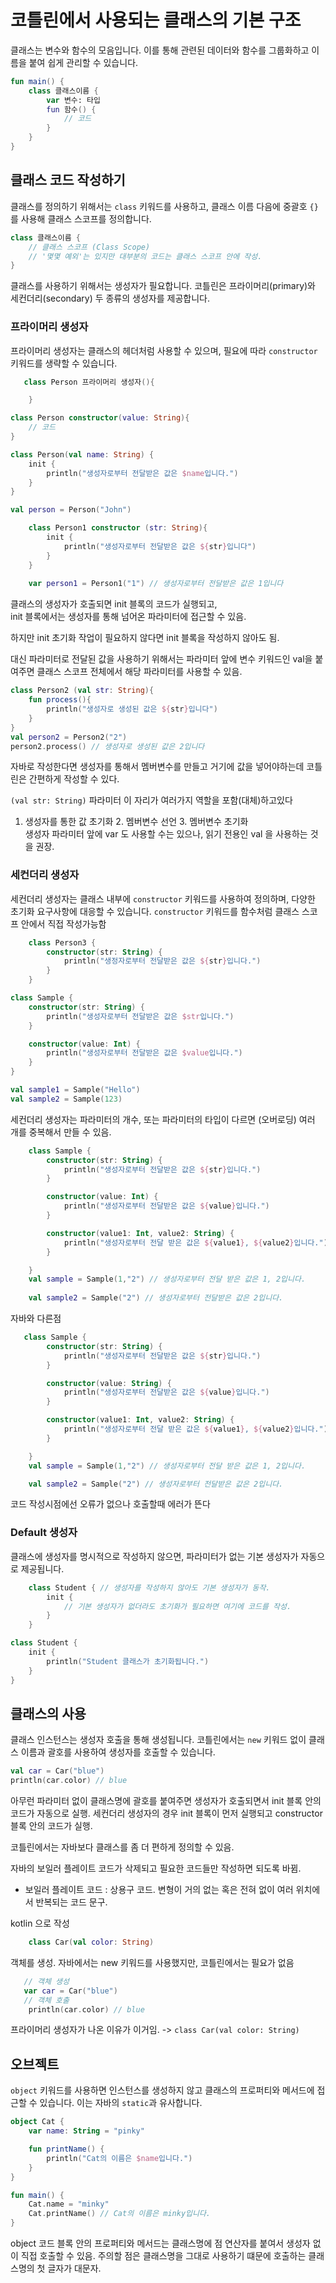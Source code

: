 # 코틀린에서 사용되는 클래스의 기본 구조

클래스는 변수와 함수의 모음입니다. 이를 통해 관련된 데이터와 함수를 그룹화하고 이름을 붙여 쉽게 관리할 수 있습니다.

```kotlin
fun main() {
    class 클래스이름 {
        var 변수: 타입
        fun 함수() {
            // 코드
        }
    }
}
```

## 클래스 코드 작성하기

클래스를 정의하기 위해서는 `class` 키워드를 사용하고, 클래스 이름 다음에 중괄호 `{}`를 사용해 클래스 스코프를 정의합니다.

```kotlin
class 클래스이름 {
    // 클래스 스코프 (Class Scope)
    // '몇몇 예외'는 있지만 대부분의 코드는 클래스 스코프 안에 작성.
}
```

클래스를 사용하기 위해서는 생성자가 필요합니다. 코틀린은 프라이머리(primary)와 세컨더리(secondary) 두 종류의 생성자를 제공합니다.

### 프라이머리 생성자

프라이머리 생성자는 클래스의 헤더처럼 사용할 수 있으며, 필요에 따라 `constructor` 키워드를 생략할 수 있습니다.

```kotlin
   class Person 프라이머리 생성자(){

    }
```

```kotlin
class Person constructor(value: String){
    // 코드
}
```

```kotlin
class Person(val name: String) {
    init {
        println("생성자로부터 전달받은 값은 $name입니다.")
    }
}

val person = Person("John")
```

```kotlin
    class Person1 constructor (str: String){
        init {
            println("생성자로부터 전달받은 값은 ${str}입니다")
        }
    }
    
    var person1 = Person1("1") // 생성자로부터 전달받은 값은 1입니다
```

클래스의 생성자가 호출되면 init 블록의 코드가 실행되고,<br>
init 블록에서는 생성자를 통해 넘어온 파라미터에 접근할 수 있음.

하지만 init 초기화 작업이 필요하지 않다면 init 블록을 작성하지 않아도 됨.

대신 파라미터로 전달된 값을 사용하기 위해서는 파라미터 앞에 변수 키워드인 val을 붙여주면 클래스 스코프 전체에서 해당 파라미터를 사용할 수 있음.

```kotlin
class Person2 (val str: String){
    fun process(){
        println("생성자로 생성된 값은 ${str}입니다")
    }
}
val person2 = Person2("2")
person2.process() // 생성자로 생성된 값은 2입니다
```

자바로 작성한다면 생성자를 통해서 멤버변수를 만들고 거기에 값을 넣어야하는데 코틀린은 간편하게 작성할 수 있다.

`(val str: String)` 파라미터 이 자리가 여러가지 역할을 포함(대체)하고있다

1. 생성자를 통한 값 초기화 2. 멤버변수 선언 3. 멤버변수 초기화<br>
생성자 파라미터 앞에 var 도 사용할 수는 있으나, 읽기 전용인 val 을 사용하는 것을 권장.

### 세컨더리 생성자

세컨더리 생성자는 클래스 내부에 `constructor` 키워드를 사용하여 정의하며, 다양한 초기화 요구사항에 대응할 수 있습니다.
    `constructor` 키워드를 함수처럼 클래스 스코프 안에서 직접 작성가능함

```kotlin
    class Person3 {
        constructor(str: String) {
            println("생정자로부터 전달받은 값은 ${str}입니다.")
        }
    }
```

```kotlin
class Sample {
    constructor(str: String) {
        println("생성자로부터 전달받은 값은 $str입니다.")
    }

    constructor(value: Int) {
        println("생성자로부터 전달받은 값은 $value입니다.")
    }
}

val sample1 = Sample("Hello")
val sample2 = Sample(123)
```
세컨더리 생성자는 파라미터의 개수, 또는 파라미터의 타입이 다르면 (오버로딩) 여러 개를 중복해서 만들 수 있음.

```kotlin
    class Sample {
        constructor(str: String) {
            println("생성자로부터 전달받은 값은 ${str}입니다.")
        }

        constructor(value: Int) {
            println("생성자로부터 전달받은 값은 ${value}입니다.")
        }

        constructor(value1: Int, value2: String) {
            println("생성자로부터 전달 받은 값은 ${value1}, ${value2}입니다.")
        }

    }
    val sample = Sample(1,"2") // 생성자로부터 전달 받은 값은 1, 2입니다.
 
    val sample2 = Sample("2") // 생성자로부터 전달받은 값은 2입니다.

```
자바와 다른점

```kotlin
   class Sample {
        constructor(str: String) {
            println("생성자로부터 전달받은 값은 ${str}입니다.")
        }

        constructor(value: String) {
            println("생성자로부터 전달받은 값은 ${value}입니다.")
        }

        constructor(value1: Int, value2: String) {
            println("생성자로부터 전달 받은 값은 ${value1}, ${value2}입니다.")
        }

    }
    val sample = Sample(1,"2") // 생성자로부터 전달 받은 값은 1, 2입니다.

    val sample2 = Sample("2") // 생성자로부터 전달받은 값은 2입니다.
```
코드 작성시점에선 오류가 없으나
호출할때 에러가 뜬다

### Default 생성자

클래스에 생성자를 명시적으로 작성하지 않으면, 파라미터가 없는 기본 생성자가 자동으로 제공됩니다.

```kotlin
    class Student { // 생성자를 작성하지 않아도 기본 생성자가 동작.
        init {
            // 기본 생성자가 없더라도 초기화가 필요하면 여기에 코드를 작성.
        }
    }
```

```kotlin
class Student {
    init {
        println("Student 클래스가 초기화됩니다.")
    }
}
```

## 클래스의 사용

클래스 인스턴스는 생성자 호출을 통해 생성됩니다. 코틀린에서는 `new` 키워드 없이 클래스 이름과 괄호를 사용하여 생성자를 호출할 수 있습니다.

```kotlin
val car = Car("blue")
println(car.color) // blue
```
아무런 파라미터 없이 클래스명에 괄호를 붙여주면 생성자가 호출되면서 init 블록 안의 코드가 자동으로 실행.
세컨더리 생성자의 경우 init 블록이 먼저 실행되고 constructor 블록 안의 코드가 실행.

코틀린에서는 자바보다 클래스를 좀 더 편하게 정의할 수 있음.

자바의 보일러 플레이트 코드가 삭제되고 필요한 코드들만 작성하면 되도록 바뀜.
* 보일러 플레이트 코드 : 상용구 코드. 변형이 거의 없는 혹은 전혀 없이 여러 위치에서 반복되는 코드 문구.

kotlin 으로 작성
```kotlin
    class Car(val color: String)
```

객체를 생성. 자바에서는 new 키워드를 사용했지만, 코틀린에서는 필요가 없음
```kotlin
   // 객체 생성
   var car = Car("blue")
   // 객체 호출
    println(car.color) // blue
```

프라이머리 생성자가 나온 이유가 이거임.
-> `class Car(val color: String)`


## 오브젝트

`object` 키워드를 사용하면 인스턴스를 생성하지 않고 클래스의 프로퍼티와 메서드에 접근할 수 있습니다. 이는 자바의 `static`과 유사합니다.

```kotlin
object Cat {
    var name: String = "pinky"

    fun printName() {
        println("Cat의 이름은 $name입니다.")
    }
}

fun main() {
    Cat.name = "minky"
    Cat.printName() // Cat의 이름은 minky입니다.
}
```

object 코드 블록 안의 프로퍼티와 메서드는 클래스명에 점 연산자를 붙여서 생성자 없이 직접 호출할 수 있음.
주의할 점은 클래스명을 그대로 사용하기 떄문에 호출하는 클래스명의 첫 글자가 대문자.